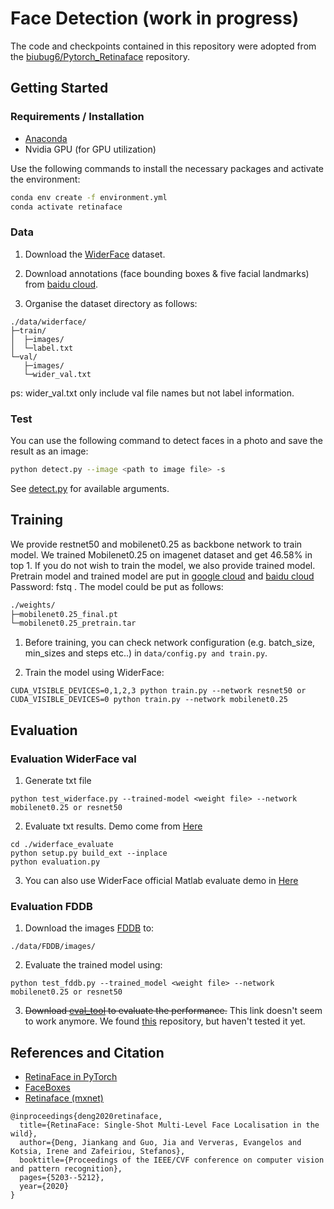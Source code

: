 # Face Detection (work in progress)
The code and checkpoints contained in this repository were adopted from the [biubug6/Pytorch_Retinaface](https://github.com/biubug6/Pytorch_Retinaface) repository.


## Getting Started

### Requirements / Installation
- [Anaconda](https://www.anaconda.com/)
- Nvidia GPU (for GPU utilization)

Use the following commands to install the necessary packages and activate the environment:
```sh
conda env create -f environment.yml
conda activate retinaface
```

### Data
1. Download the [WiderFace](http://shuoyang1213.me/WIDERFACE/WiderFace_Results.html) dataset.

2. Download annotations (face bounding boxes & five facial landmarks) from [baidu cloud](https://pan.baidu.com/s/1Laby0EctfuJGgGMgRRgykA).

3. Organise the dataset directory as follows:

```
./data/widerface/
├─train/
│  ├─images/
│  └─label.txt
└─val/
   ├─images/
   └─wider_val.txt
```

ps: wider_val.txt only include val file names but not label information.


### Test
You can use the following command to detect faces in a photo and save the result as an image:
```sh
python detect.py --image <path to image file> -s
```
See [detect.py](detect.py#L16) for available arguments.


## Training
We provide restnet50 and mobilenet0.25 as backbone network to train model.
We trained Mobilenet0.25 on imagenet dataset and get 46.58%  in top 1. If you do not wish to train the model, we also provide trained model. Pretrain model and trained model are put in [google cloud](https://drive.google.com/open?id=1oZRSG0ZegbVkVwUd8wUIQx8W7yfZ_ki1) and [baidu cloud](https://pan.baidu.com/s/12h97Fy1RYuqMMIV-RpzdPg) Password: fstq . The model could be put as follows:
```bash
./weights/
├─mobilenet0.25_final.pt
└─mobilenet0.25_pretrain.tar
```
1. Before training, you can check network configuration (e.g. batch_size, min_sizes and steps etc..) in ``data/config.py and train.py``.

2. Train the model using WiderFace:
  ```Shell
  CUDA_VISIBLE_DEVICES=0,1,2,3 python train.py --network resnet50 or
  CUDA_VISIBLE_DEVICES=0 python train.py --network mobilenet0.25
  ```


## Evaluation

### Evaluation WiderFace val
1. Generate txt file
```Shell
python test_widerface.py --trained-model <weight file> --network mobilenet0.25 or resnet50
```
2. Evaluate txt results. Demo come from [Here](https://github.com/wondervictor/WiderFace-Evaluation)
```Shell
cd ./widerface_evaluate
python setup.py build_ext --inplace
python evaluation.py
```
3. You can also use WiderFace official Matlab evaluate demo in [Here](http://mmlab.ie.cuhk.edu.hk/projects/WIDERFace/WiderFace_Results.html)

### Evaluation FDDB

1. Download the images [FDDB](https://drive.google.com/open?id=17t4WULUDgZgiSy5kpCax4aooyPaz3GQH) to:
```Shell
./data/FDDB/images/
```

2. Evaluate the trained model using:
```Shell
python test_fddb.py --trained_model <weight file> --network mobilenet0.25 or resnet50
```

3. ~~Download [eval_tool](https://bitbucket.org/marcopede/face-eval) to evaluate the performance.~~ This link doesn't seem to work anymore. We found [this](https://github.com/RuisongZhou/FDDB_Evaluation) repository, but haven't tested it yet.


## References and Citation
- [RetinaFace in PyTorch](https://github.com/biubug6/Pytorch_Retinaface)
- [FaceBoxes](https://github.com/zisianw/FaceBoxes.PyTorch)
- [Retinaface (mxnet)](https://github.com/deepinsight/insightface/tree/master/RetinaFace)

```
@inproceedings{deng2020retinaface,
  title={RetinaFace: Single-Shot Multi-Level Face Localisation in the wild},
  author={Deng, Jiankang and Guo, Jia and Ververas, Evangelos and Kotsia, Irene and Zafeiriou, Stefanos},
  booktitle={Proceedings of the IEEE/CVF conference on computer vision and pattern recognition},
  pages={5203--5212},
  year={2020}
}
